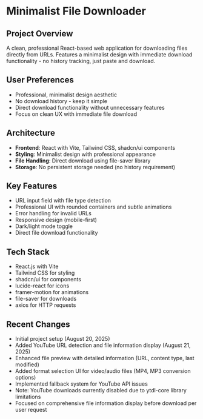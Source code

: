 # Minimalist File Downloader

## Project Overview
A clean, professional React-based web application for downloading files directly from URLs. Features a minimalist design with immediate download functionality - no history tracking, just paste and download.

## User Preferences
- Professional, minimalist design aesthetic
- No download history - keep it simple
- Direct download functionality without unnecessary features
- Focus on clean UX with immediate file download

## Architecture
- **Frontend**: React with Vite, Tailwind CSS, shadcn/ui components
- **Styling**: Minimalist design with professional appearance
- **File Handling**: Direct download using file-saver library
- **Storage**: No persistent storage needed (no history requirement)

## Key Features
- URL input field with file type detection
- Professional UI with rounded containers and subtle animations
- Error handling for invalid URLs
- Responsive design (mobile-first)
- Dark/light mode toggle
- Direct file download functionality

## Tech Stack
- React.js with Vite
- Tailwind CSS for styling
- shadcn/ui for components
- lucide-react for icons
- framer-motion for animations
- file-saver for downloads
- axios for HTTP requests

## Recent Changes
- Initial project setup (August 20, 2025)
- Added YouTube URL detection and file information display (August 21, 2025)
- Enhanced file preview with detailed information (URL, content type, last modified)
- Added format selection UI for video/audio files (MP4, MP3 conversion options)
- Implemented fallback system for YouTube API issues
- Note: YouTube downloads currently disabled due to ytdl-core library limitations
- Focused on comprehensive file information display before download per user request
